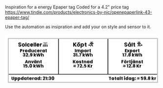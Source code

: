 Inspiration for a energy Epaper tag 
Coded for a 4.2" price tag
https://www.tindie.com/products/electronics-by-nic/openepaperlink-43-epaper-tag/ 

Use the automation as insipration and add your on style and sensor to it. 


![](https://github.com/Henrik1986/OpenEpaper_energi/blob/main/OpenEpaper_energy.png)

